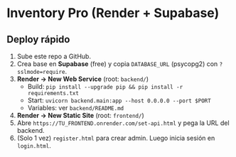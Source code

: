 # Inventory Pro (Render + Supabase)

## Deploy rápido
1. Sube este repo a GitHub.
2. Crea base en **Supabase** (free) y copia `DATABASE_URL` (psycopg2) con `?sslmode=require`.
3. **Render → New Web Service** (root: `backend/`)
   - Build: `pip install --upgrade pip && pip install -r requirements.txt`
   - Start: `uvicorn backend.main:app --host 0.0.0.0 --port $PORT`
   - Variables: ver `backend/README.md`
4. **Render → New Static Site** (root: `frontend/`)
5. Abre `https://TU_FRONTEND.onrender.com/set-api.html` y pega la URL del backend.
6. (Solo 1 vez) `register.html` para crear admin. Luego inicia sesión en `login.html`.
